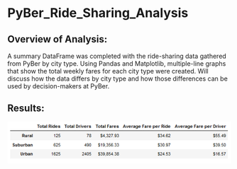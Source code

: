 # PyBer_Ride_Sharing_Analysis

## Overview of Analysis: 
A summary DataFrame was completed with the ride-sharing data gathered from PyBer by city type. Using Pandas and Matplotlib, multiple-line graphs that show the total weekly fares for each city type were created. Will discuss how the data differs by city type and how those differences can be used by decision-makers at PyBer.

## Results:

![ride_sharing_data](/analysis/ride_sharing_data.png)
